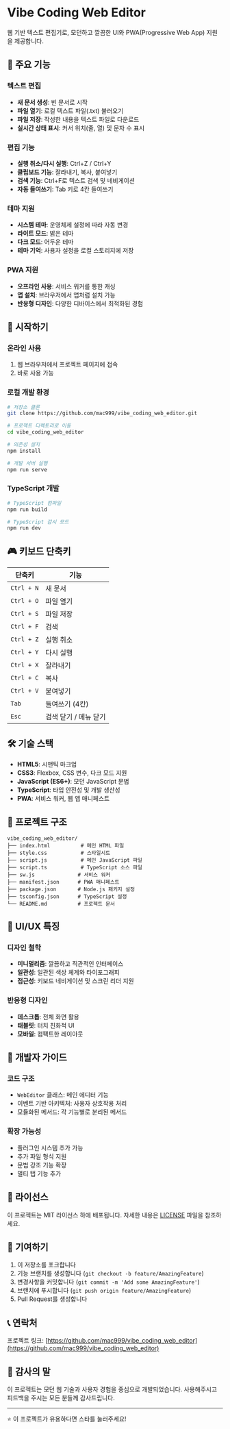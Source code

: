 # Vibe Coding Web Editor

웹 기반 텍스트 편집기로, 모던하고 깔끔한 UI와 PWA(Progressive Web App) 지원을 제공합니다.

## 🌟 주요 기능

### 텍스트 편집

- **새 문서 생성**: 빈 문서로 시작
- **파일 열기**: 로컬 텍스트 파일(.txt) 불러오기
- **파일 저장**: 작성한 내용을 텍스트 파일로 다운로드
- **실시간 상태 표시**: 커서 위치(줄, 열) 및 문자 수 표시

### 편집 기능

- **실행 취소/다시 실행**: Ctrl+Z / Ctrl+Y
- **클립보드 기능**: 잘라내기, 복사, 붙여넣기
- **검색 기능**: Ctrl+F로 텍스트 검색 및 네비게이션
- **자동 들여쓰기**: Tab 키로 4칸 들여쓰기

### 테마 지원

- **시스템 테마**: 운영체제 설정에 따라 자동 변경
- **라이트 모드**: 밝은 테마
- **다크 모드**: 어두운 테마
- **테마 기억**: 사용자 설정을 로컬 스토리지에 저장

### PWA 지원

- **오프라인 사용**: 서비스 워커를 통한 캐싱
- **앱 설치**: 브라우저에서 앱처럼 설치 가능
- **반응형 디자인**: 다양한 디바이스에서 최적화된 경험

## 🚀 시작하기

### 온라인 사용

1. 웹 브라우저에서 프로젝트 페이지에 접속
2. 바로 사용 가능

### 로컬 개발 환경

```bash
# 저장소 클론
git clone https://github.com/mac999/vibe_coding_web_editor.git

# 프로젝트 디렉토리로 이동
cd vibe_coding_web_editor

# 의존성 설치
npm install

# 개발 서버 실행
npm run serve
```

### TypeScript 개발

```bash
# TypeScript 컴파일
npm run build

# TypeScript 감시 모드
npm run dev
```

## 🎮 키보드 단축키

| 단축키       | 기능                  |
| ------------ | --------------------- |
| `Ctrl + N` | 새 문서               |
| `Ctrl + O` | 파일 열기             |
| `Ctrl + S` | 파일 저장             |
| `Ctrl + F` | 검색                  |
| `Ctrl + Z` | 실행 취소             |
| `Ctrl + Y` | 다시 실행             |
| `Ctrl + X` | 잘라내기              |
| `Ctrl + C` | 복사                  |
| `Ctrl + V` | 붙여넣기              |
| `Tab`      | 들여쓰기 (4칸)        |
| `Esc`      | 검색 닫기 / 메뉴 닫기 |

## 🛠️ 기술 스택

- **HTML5**: 시맨틱 마크업
- **CSS3**: Flexbox, CSS 변수, 다크 모드 지원
- **JavaScript (ES6+)**: 모던 JavaScript 문법
- **TypeScript**: 타입 안전성 및 개발 생산성
- **PWA**: 서비스 워커, 웹 앱 매니페스트

## 📁 프로젝트 구조

```
vibe_coding_web_editor/
├── index.html          # 메인 HTML 파일
├── style.css           # 스타일시트
├── script.js           # 메인 JavaScript 파일
├── script.ts           # TypeScript 소스 파일
├── sw.js              # 서비스 워커
├── manifest.json      # PWA 매니페스트
├── package.json       # Node.js 패키지 설정
├── tsconfig.json      # TypeScript 설정
└── README.md          # 프로젝트 문서
```

## 🎨 UI/UX 특징

### 디자인 철학

- **미니멀리즘**: 깔끔하고 직관적인 인터페이스
- **일관성**: 일관된 색상 체계와 타이포그래피
- **접근성**: 키보드 네비게이션 및 스크린 리더 지원

### 반응형 디자인

- **데스크톱**: 전체 화면 활용
- **태블릿**: 터치 친화적 UI
- **모바일**: 컴팩트한 레이아웃

## 🔧 개발자 가이드

### 코드 구조

- `WebEditor` 클래스: 메인 에디터 기능
- 이벤트 기반 아키텍처: 사용자 상호작용 처리
- 모듈화된 메서드: 각 기능별로 분리된 메서드

### 확장 가능성

- 플러그인 시스템 추가 가능
- 추가 파일 형식 지원
- 문법 강조 기능 확장
- 멀티 탭 기능 추가

## 📝 라이선스

이 프로젝트는 MIT 라이선스 하에 배포됩니다. 자세한 내용은 [LICENSE](LICENSE) 파일을 참조하세요.

## 🤝 기여하기

1. 이 저장소를 포크합니다
2. 기능 브랜치를 생성합니다 (`git checkout -b feature/AmazingFeature`)
3. 변경사항을 커밋합니다 (`git commit -m 'Add some AmazingFeature'`)
4. 브랜치에 푸시합니다 (`git push origin feature/AmazingFeature`)
5. Pull Request를 생성합니다

## 📞 연락처

프로젝트 링크: [https://github.com/mac999/vibe_coding_web_editor](https://github.com/mac999/vibe_coding_web_editor)

## 🙏 감사의 말

이 프로젝트는 모던 웹 기술과 사용자 경험을 중심으로 개발되었습니다. 사용해주시고 피드백을 주시는 모든 분들께 감사드립니다.

---

⭐ 이 프로젝트가 유용하다면 스타를 눌러주세요!
